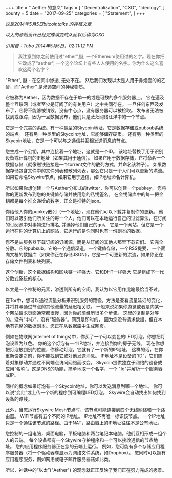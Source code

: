 +++
title = " Aether 的意义"
tags = [
    "Decentralization",
    "CXO",
    "Ideology",
]
bounty = 5
date = "2017-09-25"
categories = [
    "Statement",
]
+++


*这是2014年5月5日bitcointalks 的存档文章*

*以太的原始设计已经完成演变成从此以后称为CXO*

*引用自：Tobo 2014年5月5日，02:11:12 PM*
>我注意到你之前使用过"ether",醚, 一个Ethereum使用过的名字。现在你把它改成了"aether", 
一个这个论坛上有些人人使用的名字。你为什么这么喜欢这两个名字？

"Ether", 醚 - 在空间中渗透, 无处不在。
然后我们发现以太是人用于鼻烟壶的的乙醇，而"Aether" 是渗透空间的神秘物质。

它被称为Aether，因为数据不存在于单一的或是可数的多个服务器上。
它在遍及整个互联网（或者至少是订阅了的有关用户）之中共同存在。
一旦任何东西及发布了，它将不能够被销毁。没有中心点，没有服务器可以被检取。
发布者无法被找到或跟踪，因为一旦数据发布，他们只是茫茫网络汪洋中的一个节点。


它是一个完美的系统。有一种类型的Skycoin地址，它是数据存储或pubsub系统的端点。
还有另一种类型的Skycoin地址，它能够储存硬币。
还有另一种类型的Skycoin地址，它是一个可以与之通信并互相发送消息的节点。


您生成一个公钥，其中连接着一个地址，这就是一个ID。
该地址替换了用于识别设备或计算机的IP地址（如果其用于通信）。
如果它用于数据存储，它将命名一个数据存储（就像磁铁链接是一个torrent文件的散列方式，并命名该种子）。
如果数据存储包含文件中的文件列表和散列列表，那么它只是一个人们可以更新的洪流。
如果它命名Skywire节点，如果它用于通信，如IP地址命名计算机。


所以如果你想创建一个与Aether分布式的twitter，你可以创建一个pubkey。
您将你的更新发布到您的关键值存储并使用您的私钥签名。
在金钥储库中的每一把金钥都是每个推文递增的数字，正文是推特的json。


你给他人你的pubkey散列（一个地址），现在他们可以下载并复制你的更新。
他们可以吸引他们所关注的每一个人。他们可以在本地运行自己的过滤算法，在订阅的订阅源中对事物进行排名, 并选择他们自己的gui。
它是一个网站，但它是一个运行在你的计算机上的网站，它运行的是你同时也有一份副本的数据。


您不是从服务器下载订阅的订阅源，而是从订阅的其他人那里下载它们。
它完全分散。它的pubsub，它的一个通信渠道，一个键值存储，一个RSS提要，
一个面向文档的数据库（如果你正在存储JSON），它是一个可更新的洪流，如果你正在存储文件列表和块列表。


这个创新，这个数据结构和区块链一样强大。它和DHT一样强大
它是组成下一代分散式系统的核心。

以太是一个神秘的元素，渗透到所有的空间，我认为以它用作比喻最恰当不过。

在Tor中，您可以通过流量分析来识别服务的路径，方法是查看流量延迟的变化，并将其与通过节点的其他流量的延迟相关联。
一般来说如果你游览或者是向某一个网站请求页面通常都很慢，因为你必须经历很多个步骤。
这里的复制是对等的。没有“中心”，没有“服务器”。网页是即时的，
因为您没有请求数据，但在本地有完整的数据副本。您正在从数据库中生成网页。


例如在物联网(internet of things)中，你买了一个可以变色的LED灯泡。你想把灯泡设置为红色。
你的这个灯泡有一个IP地址，并连接到你的房子无线。
现在你想把灯泡放到别的位置，你移动灯泡，它就有了一个新的IP地址，
这样的话，在你重新设定之前，你不能找到它或对他发送消息。 
IP地址不是设备的“ID”，它们随着对象移动并通过不同端点访问网络而改变。
Skycoin提供独立于网络的设备或应用“名称”。这是DNS的功能，简单地取一个名字，一个 "Id"并解析一个服务器或IP。


同样的概念如果灯泡有一个Skycoin地址，你可以发送消息到哪一个地址。
你可以说“变红”或上传一个新的程序到可编程LED灯泡。 
Skywire会自动找出如何找到设备的路线。

此外，当您运行Skywire Mesh节点时，该节点可能连接到四个无线网络和一个路由器。
WiFi节点有五个不同的IP地址。 IP地址不再唯一标识该节点。
一个IP地址只是一个通往该节点的路径。由于NAT，路由器上的IP地址往往不是公有地址。


您控制的一组电脑，桌面电脑，平板电脑和两台笔记本电脑。他们互相形成一组个人的云端。
每个设备都有一个Skywire守护程序和一个可以接收通信的节点地址。
您的应用程序服务器正在您的云端上运行。
例如，您可能有多个存储应用程序服务器（将一个驱动器卷显示为网络文件系统，如Dropbox）。
您同时可以拥有应用程序服务，例如网络或电子邮件服务器诸如此类。


所以，神话中的“以太”("Aether") 的观念就正正反映了我们正在努力完成的愿景。
